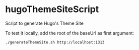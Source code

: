 # hugoThemeSiteScript
Script to generate Hugo's Theme Site

To test it locally, add the root of the baseUrl as first argument:

```
./generateThemeSite.sh http://localhost:1313
```
